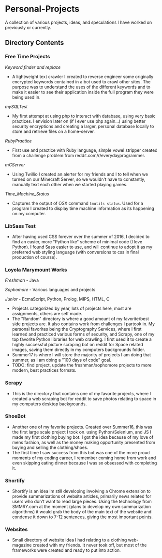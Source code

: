 # **Personal-Projects**
A collection of various projects, ideas, and speculations I have worked on previously or currently.

## **Directory Contents**

### **Free Time Projects**

 *Keyword finder and replace*
 - A lightweight text crawler I created to reverse engineer some originally encrypted keywords contained in a bot used to crawl other sites. The purpose was to understand the uses of the different keywords and to make it easier to see their application inside the full program they were being used in.

 *mySQLTest*
 - My first attempt at using php to interact with database, using very basic practices. I envision later on (if I ever use php again...) using better security encryptions and creating a larger, personal database locally to store and retrieve files on a home-server.

 *RubyPractice*
 - First use and practice with Ruby language, simple vowel stripper created from a challenge problem from reddit.com/r/everydayprogrammer.

 *mCServer*
 - Using Twillio I created an alerter for my friends and I to tell when we turned on our Minecraft Server, so we wouldn't have to constantly, manually text each other when we started playing games.
 
 *Time_Machine_Status*
 - Captures the output of OSX command `tmutils status`. Used for a program I created to display time machine information as its happening on my computer.

### **LibSass Test**

 - After having used CSS forever over the summer of 2016, I decided to find an easier, more "Python like" scheme of minimal code (I love Python). I found Sass easier to use, and will continue to adopt it as my preferred web styling language (with conversions to css in final production of course).

### **Loyola Marymount Works**

  *Freshman*
    - Java
  
  *Sophomore*
    - Various languages and projects

  *Junior*
    - EcmaScript, Python, Prolog, MIPS, HTML, C

  - Projects categorized by year, lots of projects here, most are assignments, others are self made.
  - The "Random" directory is where a good amount of my favorite/best side projects are. It also contains work from challenges I partook in. My personal favorites being the Cryptography Services, where I first learned and practiced various forms of security, and Scrapy, one of my top favorite Python libraries for web crawling. I first used it to create a highly successful picture scraping bot on reddit for Space related images, saving them directly in my computers backgrounds folder.
  - Summer17 is where I will store the majority of projects I am doing that summer, as I am doing a "100 days of code" goal.
  - TODO: find project, update the freshman/sophomore projects to more modern, best practices formats.

### **Scrapy**

  - This is the directory that contains one of my favorite projects, where I created a web scraping bot for reddit to save photos relating to space in my computers desktop backgrounds.

### **ShoeBot**

  - Another one of my favorite projects. Created over Summer16, this was the first large scale project I took on. using Python/Selenium, and JS I made my first clothing buying bot. I got the idea because of my love of mens fashion, as well as the money making opportunity presented from buying and selling the clothing/shoes.
  - The first time I saw success from this bot was one of the more proud moments of my coding career, I remember coming home from work and even skipping eating dinner because I was so obsessed with completing it.

### **Shortify**

  - Shortify is an idea Im still developing involving a Chrome extension to provide summarizations of website articles, primarily news related for users who don't want to read large pieces. Using the technology from SMMRY.com at the moment (plans to develop my own summarization algorithms) it would grab the body of the main text of the website and condense it down to 7-12 sentences, giving the most important points.

### **Websites**

  - Small directory of website idea I had relating to a clothing web-magazine created with my friends. It never took off, but most of the frameworks were created and ready to put into action.
